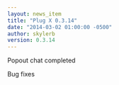 ```yaml
---
layout: news_item
title: "Plug X 0.3.14"
date: "2014-03-02 01:00:00 -0500"
author: skylerb
version: 0.3.14
---
```


Popout chat completed

Bug fixes